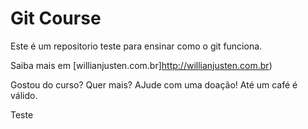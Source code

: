 # Git Course
Este é um repositorio teste para ensinar como o git funciona.

Saiba mais em [willianjusten.com.br]http://willianjusten.com.br)

Gostou do curso? Quer mais? AJude com uma doação! Até um café é válido.

Teste